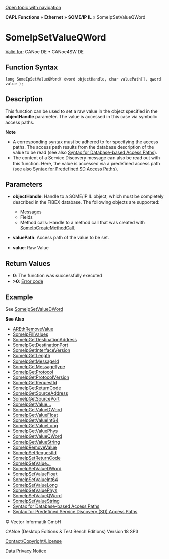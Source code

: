 [Open topic with navigation](../../../../../../CANoeDEFamily.htm#Topics/CAPLFunctions/IP/SOMEIPIL/Functions/CAPLfunctionSomeIpSetValueQWord.md)

**CAPL Functions** » **Ethernet** » **SOME/IP IL** » SomeIpSetValueQWord

# SomeIpSetValueQWord

[Valid for](../../../../Shared/FeatureAvailability.md): CANoe DE • CANoe4SW DE

## Function Syntax

```plaintext
long SomeIpSetValueQWord( dword objectHandle, char valuePath[], qword value );
```

## Description

This function can be used to set a raw value in the object specified in the **objectHandle** parameter. The value is accessed in this case via symbolic access paths.

**Note**

- A corresponding syntax must be adhered to for specifying the access paths. The access path results from the database description of the value to be read (see also [Syntax for Database-based Access Paths](CAPLfunctionSomeIpSyntaxDatabaseAccessPath.md)).
- The content of a Service Discovery message can also be read out with this function. Here, the value is accessed via a predefined access path (see also [Syntax for Predefined SD Access Paths](CAPLfunctionSomeIpSyntaxPredefinedSDAccessPath.md)).

## Parameters

- **objectHandle**: Handle to a SOME/IP IL object, which must be completely described in the FIBEX database. The following objects are supported:
  - Messages
  - Fields
  - Method calls: Handle to a method call that was created with [SomeIpCreateMethodCall](CAPLfunctionSomeIpCreateMethodCall.md).

- **valuePath**: Access path of the value to be set.

- **value**: Raw Value

## Return Values

- **0**: The function was successfully executed
- **>0**: [Error code](../../CAPLfunctionsSOMEIPILErrorCodes.md)

## Example

See [SomeIpSetValueDWord](CAPLfunctionSomeIpSetValueDWord.md)

**See Also**

- [AREthRemoveValue](../../AUTOSARethIL/Functions/CAPLfunctionAREthRemoveValue.md#aanchor13236)
- [SomeIpFillValues](CAPLfunctionSomeIpFillValues.md#aanchor9390)
- [SomeIpGetDestinationAddress](CAPLfunctionSomeIpGetDestinationAddress.md#aanchor13351)
- [SomeIpGetDestinationPort](CAPLfunctionSomeIpGetDestinationPort.md#aanchor3855)
- [SomeIpGetInterfaceVersion](CAPLfunctionSomeIpGetInterfaceVersion.md#aanchor25213)
- [SomeIpGetLength](CAPLfunctionSomeIpGetLength.md#aanchor470)
- [SomeIpGetMessageId](CAPLfunctionSomeIpGetMessageId.md#aanchor25989)
- [SomeIpGetMessageType](CAPLfunctionSomeIpGetMessageType.md#aanchor5989)
- [SomeIpGetProtocol](CAPLfunctionSomeIpGetProtocol.md#aanchor30044)
- [SomeIpGetProtocolVersion](CAPLfunctionSomeIpGetProtocolVersion.md#aanchor29343)
- [SomeIpGetRequestId](CAPLfunctionSomeIpGetRequestId.md#aanchor2711)
- [SomeIpGetReturnCode](CAPLfunctionSomeIpGetReturnCode.md#aanchor62)
- [SomeIpGetSourceAddress](CAPLfunctionSomeIpGetSourceAddress.md#aanchor4073)
- [SomeIpGetSourcePort](CAPLfunctionSomeIpGetSourcePort.md#aanchor4748)
- [SomeIpGetValue...](CAPLfunctionSomeIpGetValue.md#aanchor1803)
- [SomeIpGetValueDWord](CAPLfunctionSomeIpGetValueDWord.md#aanchor29598)
- [SomeIpGetValueFloat](CAPLfunctionSomeIpGetValueFloat.md#aanchor3783)
- [SomeIpGetValueInt64](CAPLfunctionSomeIpGetValueInt64.md#aanchor17844)
- [SomeIpGetValueLong](CAPLfunctionSomeIpGetValueLong.md#aanchor30178)
- [SomeIpGetValuePhys](CAPLfunctionSomeIpGetValuePhys.md#aanchor6883)
- [SomeIpGetValueQWord](CAPLfunctionSomeIpGetValueQWord.md#aanchor25078)
- [SomeIpGetValueString](CAPLfunctionSomeIpGetValueString.md#aanchor8540)
- [SomeIpRemoveValue](CAPLfunctionSomeIpRemoveValue.md#aanchor11749)
- [SomeIpSetRequestId](CAPLfunctionSomeIpSetRequestId.md#aanchor22159)
- [SomeIpSetReturnCode](CAPLfunctionSomeIpSetReturnCode.md#aanchor5016)
- [SomeIpSetValue...](CAPLfunctionSomeIpSetValue.md#aanchor1574)
- [SomeIpSetValueDWord](CAPLfunctionSomeIpSetValueDWord.md#aanchor25522)
- [SomeIpSetValueFloat](CAPLfunctionSomeIpSetValueFloat.md#aanchor27752)
- [SomeIpSetValueInt64](CAPLfunctionSomeIpSetValueInt64.md#aanchor6475)
- [SomeIpSetValueLong](CAPLfunctionSomeIpSetValueLong.md#aanchor21822)
- [SomeIpSetValuePhys](CAPLfunctionSomeIpSetValuePhys.md#aanchor23183)
- [SomeIpSetValueQWord](#aanchor20159)
- [SomeIpSetValueString](CAPLfunctionSomeIpSetValueString.md#aanchor19079)
- [Syntax for Database-based Access Paths](CAPLfunctionSomeIpSyntaxDatabaseAccessPath.md#aanchor16667)
- [Syntax for Predefined Service Discovery (SD) Access Paths](CAPLfunctionSomeIpSyntaxPredefinedSDAccessPath.md#aanchor26107)

© Vector Informatik GmbH

CANoe (Desktop Editions & Test Bench Editions) Version 18 SP3

[Contact/Copyright/License](../../../../Shared/ContactCopyrightLicense.md)

[Data Privacy Notice](https://www.vector.com/int/en/company/get-info/privacy-policy/)